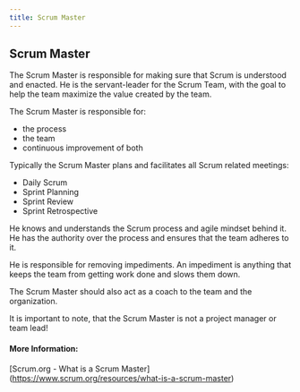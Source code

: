 ```yaml
---
title: Scrum Master
---
```

## Scrum Master

The Scrum Master is responsible for making sure that Scrum is understood and
enacted. He is the servant-leader for the Scrum Team, with the goal to help the
team maximize the value created by the team.

The Scrum Master is responsible for:
- the process
- the team
- continuous improvement of both

Typically the Scrum Master plans and facilitates all Scrum related meetings:
- Daily Scrum
- Sprint Planning
- Sprint Review
- Sprint Retrospective

He knows and understands the Scrum process and agile mindset behind it. He has
the authority over the process and ensures that the team adheres to it.

He is responsible for removing impediments. An impediment is anything that keeps
the team from getting work done and slows them down.

The Scrum Master should also act as a coach to the team and the organization.

It is important to note, that the Scrum Master is not a project manager or
team lead!

#### More Information:
<!-- Please add any articles you think might be helpful to read before writing the article -->
[Scrum.org - What is a Scrum Master] (https://www.scrum.org/resources/what-is-a-scrum-master)


